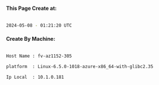 
   
#### This Page Create at:

```bash

2024-05-08 - 01:21:20 UTC

```

#### Create By Machine:

```bash

Host Name : fv-az1152-305

platform  : Linux-6.5.0-1018-azure-x86_64-with-glibc2.35

Ip Local  : 10.1.0.181

```


